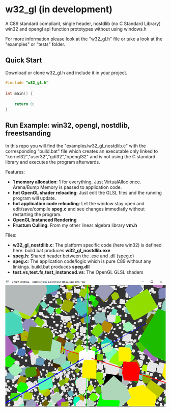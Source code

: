 # w32_gl (in development)
A C89 standard compliant, single header, nostdlib (no C Standard Library) win32 and opengl api function prototypes without using windows.h

For more information please look at the "w32_gl.h" file or take a look at the "examples" or "tests" folder.

## Quick Start

Download or clone w32_gl.h and include it in your project.

```C
#include "w32_gl.h"

int main() {

    return 0;
}
```

## Run Example: win32, opengl, nostdlib, freestsanding

In this repo you will find the "examples/w32_gl_nostdlib.c" with the corresponding "build.bat" file which
creates an executable only linked to "kernel32","user32","gdi32","opengl32" and is not using the C standard library and executes the program afterwards.

Features:
- **1 memory allocation**: 1 for everything. Just VirtualAlloc once. Arena/Bump Memory is passed to application code.
- **hot OpenGL shader reloading**: Just edit the GLSL files and the running program will update.
- **hot application code reloading**: Let the window stay open and edit/save/compile **speg.c** and see changes immediatly without restarting the program.
- **OpenGL Instanced Rendering**
- **Frustum Culling**: From my other linear algebra library **vm.h**

Files:
- **w32_gl_nostdlib.c**: The platform specific code (here win32) is defined here. build.bat produces **w32_gl_nostdlib.exe**
- **speg.h**: Shared header between the .exe and .dll (speg.c)
- **speg.c**: The application code/logic which is pure C89 without any linkings. build.bat produces **speg.dll**
- **test.vs,test.fs,test_instanced.vs**: The OpenGL GLSL shaders
 
 
![Example of a C89 nostdlib win32/opengl program](/examples/example.png)
